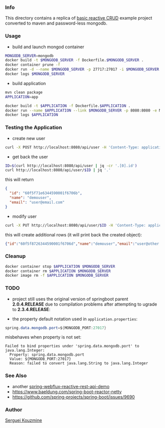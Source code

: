 ### Info

This directory contains a replica of
[basic reactive CRUD](https://github.com/rbarbioni/spring-boot-microservices-docker) example project converted to maven and password-less mongodb.

### Usage

* build and launch mongod container
```sh
MONGODB_SERVER=mongodb
docker build -t $MONGODB_SERVER -f Dockerfile.$MONGODB_SERVER .
docker container prune -f
docker run -d --name $MONGODB_SERVER -p 27717:27017 -i $MONGODB_SERVER
docker logs $MONGODB_SERVER
```
* build application
```sh
mvn clean package
APPLICATION=app

docker build -t $APPLICATION -f Dockerfile.$APPLICATION .
docker run --name $APPLICATION --link $MONGODB_SERVER -p 8080:8080 -e MONGODB_HOST=$MONGODB_SERVER -e MONGODB_DATABASE=test -e MONGODB_PORT=27017 -d $APPLICATION
docker logs $APPLICATION
```
### Testing the Application
* create new user
```sh
curl -X POST http://localhost:8080/api/user -H 'Content-Type: application/json' -d '{ "name":"demouser", "email": "user@email.com"}'
```
* get back the user

```sh
ID=$(curl http://localhost:8080/api/user | jq -cr '.[0].id')
curl http://localhost:8080/api/user/$ID | jq '.'
```
this will return
```json
{
  "id": "60f5f71e6344590001f6706b",
  "name": "demouser",
  "email": "user@email.com"
}
```
* modify user
```sh
curl -X PUT http://localhost:8080/api/user/$ID -H 'Content-Type: application/json' -d '{"email": "user@other.email.com", "name": "demouser"}'
```
this will create additional rows (it will print back the created object):
```json
{"id":"60f5f8726344590001f6706d","name":"demouser","email":"user@other.email.com"}
```
### Cleanup
```sh
docker container stop $APPLICATION $MONGODB_SERVER
docker container rm $APPLICATION $MONGODB_SERVER
docker image rm -f $APPLICATION $MONGODB_SERVER
```

### TODO

* project still uses the original version of springboot parent __2.0.4.RELEASE__
due to compilation problems after attempting to ugrade to __2.3.4.RELEASE__:

* the property default notation used in `application.properties`:
```java
spring.data.mongodb.port=${MONGODB_PORT:27017}
```
 misbehaves when property is not set:
```text
Failed to bind properties under 'spring.data.mongodb.port' to java.lang.Integer:
  Property: spring.data.mongodb.port
  Value: ${MONGODB_PORT:27017}
  Reason: failed to convert java.lang.String to java.lang.Integer
```
### See Also

   * another [spring-webflux-reactive-rest-api-demo](https://github.com/callicoder/spring-webflux-reactive-rest-api-demo)
   * https://www.baeldung.com/spring-boot-reactor-netty
   * https://github.com/spring-projects/spring-boot/issues/9690

### Author
[Serguei Kouzmine](kouzmine_serguei@yahoo.com)
